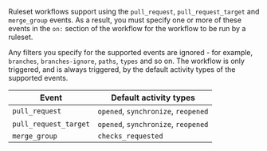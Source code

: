 Ruleset workflows support using the `pull_request`, `pull_request_target` and `merge_group` events. As a result, you must specify one or more of these events in the `on:` section of the workflow for the workflow to be run by a ruleset.

Any filters you specify for the supported events are ignored - for example, `branches`, `branches-ignore`, `paths`, `types` and so on. The workflow is only triggered, and is always triggered, by the default activity types of the supported events.

| Event                 | Default activity types              |
| --------------------- | ----------------------------------- |
| `pull_request`        | `opened`, `synchronize`, `reopened` |
| `pull_request_target` | `opened`, `synchronize`, `reopened` |
| `merge_group`         | `checks_requested`                  |
